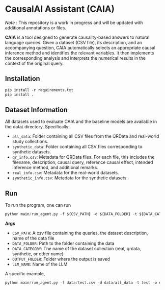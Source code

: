 # CausalAI Assistant (CAIA) 
*Note* : This repository is a work in progress and will be updated with additional annotations or files.

**CAIA** is a tool designed to generate causality-based answers to natural language queries. Given a dataset (CSV file), its description, and an accompanying question, CAIA automatically selects an appropriate causal inference method and identifies the relevant variables. It then implements the corresponding analysis and interprets the numerical results in the context of the original query.

## Installation 

```python
pip install -r requirements.txt
pip install .
```

## Dataset Information 

All datasets used to evaluate CAIA and the baseline models are available in the data/ directory. Specifically:

* `all_data`: Folder containing all CSV files from the QRData and real-world study collections.
* `synthetic_data`: Folder containing all CSV files corresponding to synthetic datasets.
* `qr_info.csv`: Metadata for QRData files. For each file, this includes the filename, description, causal query, reference causal effect, intended inference method, and additional remarks.
* `real_info.csv`: Metadata for the real-world datasets.
* `synthetic_info.csv`: Metadata for the synthetic datasets.

## Run 
To run the program, one can run
```python
python main/run_agent.py -f ${CSV_PATH} -d ${DATA_FOLDER} -t ${DATA_CATEGORY} -o ${OUTPUT_FOLDER} -l ${LLM_NAME}
```
**Args**
* `CSV_PATH`: A csv file containing the queries, the dataset description, name of the data file
* `DATA_FOLDER`: Path to the folder containing the data
* `DATA_CATEGORY`: The name of the dataset collection (real, qrdata, synthetic, or other name)
* `OUTPUT_FOLDER`: Folder where the output is saved
* `LLM_NAME`: Name of the LLM
  
A specific example, 
```python
python main/run_agent.py -f data/test.csv -d data/all_data -t test -o output -l gpt-4o-mini 
```

 
